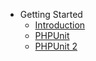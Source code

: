 - Getting Started
	- [Introduction](/README.md)
	- [PHPUnit](/phpunit.md)
	- [PHPUnit 2](/phpunit.md)
